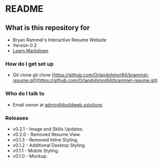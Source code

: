 # README #

## What is this repository for ##

* Bryan Rammel's Interactive Resume Website
* Version 0.2
* [Learn Markdown](https://bitbucket.org/tutorials/markdowndemo)

### How do I get set up ###

* Git clone git clone [https://github.com/Orlandohmor84/brammel-resume.git](https://github.com/Orlandohmor84/brammel-resume.git)


### Who do I talk to ###

* Email owner at admin@ibuildweb.solutions

### Releases ###

* v0.2.1 - Image and Skills Updates.
* v0.2.0 - Removed Resume View.
* v0.1.3 - Removed Inline Styling.
* v0.1.2 - Additional Desktop Styling.
* v0.1.1 - Mobile Styling.
* v0.1.0 - Mockup.

